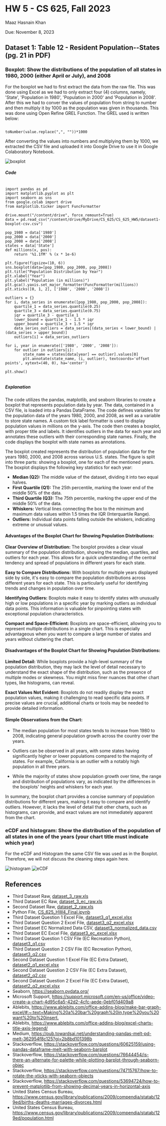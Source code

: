 # HW 5 - CS 625, Fall 2023

Maaz Hasnain Khan 

Due: November 8, 2023

## Dataset 1: Table 12 - Resident Population--States (pg. 21 in PDF)

### Boxplot: Show the distributions of the population of all states in 1980, 2000 (either April or July), and 2008

For the boxplot we had to first extract the data from the raw file. This was done using Excel as we had to only extract four (4) columns, namely, 'State', 'Population in 1980', 'Population in 2000' and 'Population in 2008'. After this we had to conver the values of population from string to number and then multiply it by 1000 as the population was given in thousands. This was done using Open Refine GREL Function. The GREL used is written below:

```

toNumber(value.replace(",", ""))*1000

```

After converting the values into numbers and multiplying them by 1000, we extracted the CSV file and uploaded it into Google Drive to use it in Google Colaboratory Notebook.

![boxplot](boxplot.png)

##### Code

```

import pandas as pd
import matplotlib.pyplot as plt
import seaborn as sns
from google.colab import drive
from matplotlib.ticker import FuncFormatter

drive.mount("/content/drive", force_remount=True)
data = pd.read_csv("/content/drive/MyDrive/CS_625/CS_625_HW5/dataset1-boxplot-csv.csv")

pop_1980 = data['1980']
pop_2000 = data['2000']
pop_2008 = data['2008']
states = data['State']
def millions(x, pos):
    return '%1.1fM' % (x * 1e-6)

plt.figure(figsize=(10, 6))
sns.boxplot(data=[pop_1980, pop_2000, pop_2008])
plt.title("Population Distribution by Year")
plt.xlabel("Year")
plt.ylabel("Population (in millions)")
plt.gca().yaxis.set_major_formatter(FuncFormatter(millions))
plt.xticks([0, 1, 2], ['1980', '2000', '2008'])

outliers = {}
for i, data_series in enumerate([pop_1980, pop_2000, pop_2008]):
    quartile_1 = data_series.quantile(0.25)
    quartile_3 = data_series.quantile(0.75)
    iqr = quartile_3 - quartile_1
    lower_bound = quartile_1 - 1.5 * iqr
    upper_bound = quartile_3 + 1.5 * iqr
    data_series_outliers = data_series[(data_series < lower_bound) | (data_series > upper_bound)]
    outliers[i] = data_series_outliers

for i, year in enumerate(['1980', '2000', '2008']):
    for outlier in outliers[i]:
        state_name = states[data[year] == outlier].values[0]
        plt.annotate(state_name, (i, outlier), textcoords='offset points', xytext=(40, 0), ha='center')

plt.show()


```

##### Explanation

The code utilizes the pandas, matplotlib, and seaborn libraries to create a boxplot that represents population data by year. The data, contained in a CSV file, is loaded into a Pandas DataFrame. The code defines variables for the population data of the years 1980, 2000, and 2008, as well as a variable to store state names. A custom tick label formatter is used to display population values in millions on the y-axis. The code then creates a boxplot, with proper title and labels. It identifies outliers in the data for each year and annotates these outliers with their corresponding state names. Finally, the code displays the boxplot with state names as annotations.

The boxplot created represents the distribution of population data for the years 1980, 2000, and 2008 across various U.S. states. The figure is split into three parts: showing a boxplot, one for each of the mentioned years. The boxplot displays the following key statistics for each year:

- **Median (Q2):** The middle value of the dataset, dividing it into two equal halves.
- **First Quartile (Q1):** The 25th percentile, marking the lower end of the middle 50% of the data.
- **Third Quartile (Q3):** The 75th percentile, marking the upper end of the middle 50% of the data.
- **Whiskers:** Vertical lines connecting the box to the minimum and maximum data values within 1.5 times the IQR (Interquartile Range).
- **Outliers:** Individual data points falling outside the whiskers, indicating extreme or unusual values.

#### Advantages of the Boxplot Chart for Showing Population Distributions:

**Clear Overview of Distribution:** The boxplot provides a clear visual summary of the population distribution, showing the median, quartiles, and outliers for each year. This allows for a quick understanding of the central tendency and spread of populations in different years for each state.

**Easy to Compare Distributions:** With boxplots for multiple years displayed side by side, it's easy to compare the population distributions across different years for each state. This is particularly useful for identifying trends and changes in population over time.

**Identifying Outliers:** Boxplots make it easy to identify states with unusually high or low populations in a specific year by marking outliers as individual data points. This information is valuable for pinpointing states with exceptional population characteristics.

**Compact and Space-Efficient:** Boxplots are space-efficient, allowing you to represent multiple distributions in a single chart. This is especially advantageous when you want to compare a large number of states and years without cluttering the chart.

#### Disadvantages of the Boxplot Chart for Showing Population Distributions:

**Limited Detail:** While boxplots provide a high-level summary of the population distribution, they may lack the level of detail necessary to understand the exact shape of the distribution, such as the presence of multiple modes or skewness. You might miss finer nuances that other chart types, like histograms, can reveal.

**Exact Values Not Evident:** Boxplots do not readily display the exact population values, making it challenging to read specific data points. If precise values are crucial, additional charts or tools may be needed to provide detailed information.

#### Simple Observations from the Chart:

- The median population for most states tends to increase from 1980 to 2008, indicating general population growth across the country over the years.

- Outliers can be observed in all years, with some states having significantly higher or lower populations compared to the majority of states. For example, California is an outlier with a notably high population in all three years.

- While the majority of states show population growth over time, the range and distribution of populations vary, as indicated by the differences in the boxplots' heights and whiskers for each year.

In summary, the boxplot chart provides a concise summary of population distributions for different years, making it easy to compare and identify outliers. However, it lacks the level of detail that other charts, such as histograms, can provide, and exact values are not immediately apparent from the chart.

### eCDF and histogram: Show the distribution of the population of all states in one of the years (your chart title must indicate which year)

For the eCDF and Histogram the same CSV file was used as in the Boxplot. Therefore, we will not discuss the cleaning steps again here.

![histogram](histogram.png) ![eCDF](eCDF.png)

## References

* Third Dataset Raw, [dataset_3_raw.xls](dataset_3_raw.xls)
* Third Dataset EC Raw, [dataset_3_ec_raw.xls](dataset_3_ec_raw.xls)
* Second Dataset Raw, [dataset_2_raw.xls](dataset_2_raw.xls)
* Python File, [CS_625_HW4_Final.ipynb](CS_625_HW4_Final.ipynb)
* Third Dataset Question 1 Excel File, [dataset3_q1_excel.xlsx](dataset3_q1_excel.xlsx)
* Third Dataset Question 2 Excel File, [dataset3_q2_excel.xlsx](dataset3_q2_excel.xlsx)
* Third Dataset EC Normalized Data CSV, [dataset3_normalized_data.csv](dataset3_normalized_data.csv)
* Third Dataset EC Excel File, [dataset3_ec_excel.xlsx](dataset3_ec_excel.xlsx)
* Third Dataset Question 1 CSV File (EC Recreation Python), [dataset3_q1.csv](dataset3_q1.csv)
* Third Dataset Question 2 CSV File (EC Recreation Python), [dataset3_q2.csv](dataset3_q2.csv)
* Second Dataset Question 1 Excel File (EC Extra Dataset), [dataset2_q1_excel.xlsx](dataset2_q1_excel.xlsx)
* Second Dataset Question 2 CSV File (EC Extra Dataset), [dataset2_q2.csv](dataset2_q2.csv)
* Second Dataset Question 2 Excel File (EC Extra Dataset), [dataset2_q2_excel.xlsx](dataset2_q2_excel.xlsx)
* Seaborn, <https://seaborn.pydata.org/>
* Microsoft Support, <https://support.microsoft.com/en-us/office/video-create-a-chart-4d95c6a5-42d2-4cfc-aede-0ebf01d409a8>
* Ablebits, <https://www.ablebits.com/office-addins-blog/make-bar-graph-excel/#:~:text=Making%20a%20bar%20graph%20in,type%20you%20want%20to%20insert.>
* Ablebits, <https://www.ablebits.com/office-addins-blog/excel-charts-title-axis-legend/>
* Medium, <https://pub.towardsai.net/understanding-pandas-melt-pd-melt-362954f8c125?gi=2b8bd101398b>
* Stackoverflow, <https://stackoverflow.com/questions/60625159/using-pandas-dataframe-melt-with-seaborn-barplot>
* Stackoverflow, <https://stackoverflow.com/questions/76644454/is-there-an-alternate-for-palette-while-plotting-barplot-through-seaborn-objec>
* Stackoverflow, <https://stackoverflow.com/questions/74715767/how-to-rotate-the-xticks-with-seaborn-objects>
* Stackoverflow, <https://stackoverflow.com/questions/53694724/how-to-prevent-matplotlib-from-showing-decimal-years-in-horizontal-axis>
* United States Census Bureau, <https://www.census.gov/library/publications/2009/compendia/statab/129ed/births-deaths-marriages-divorces.html>
* United States Census Bureau, <https://www.census.gov/library/publications/2009/compendia/statab/129ed/population.html>



